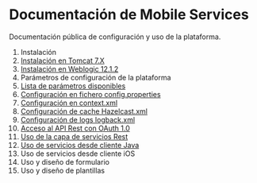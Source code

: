 # Documentación de Mobile Services

Documentación pública de configuración y uso de la plataforma.

1. Instalación
  1. [Instalación en Tomcat 7.X](install/tomcat.md)
  2. [Instalación en Weblogic 12.1.2](install/weblogic.md)
2. Parámetros de configuración de la plataforma
  1. [Lista de parámetros disponibles](config/properties.md)
  2. [Configuración en fichero config.properties](config/config.md)
  3. [Configuración en context.xml](config/context.md)
  4. [Configuración de cache Hazelcast.xml](config/hazelcast.md)
  5. [Configuración de logs logback.xml](config/logback.md)
3. [Acceso al API Rest con OAuth 1.0](api/oauth.md)
4. [Uso de la capa de servicios Rest](api/rest.md)
5. [Uso de servicios desde cliente Java](https://github.com/viavansi/ms-sdk-java/blob/master/Readme.md)
6. Uso de servicios desde cliente iOS
7. Uso y diseño de formulario
8. Uso y diseño de plantillas
